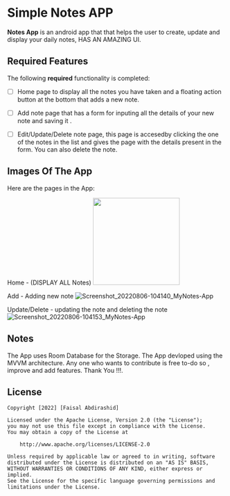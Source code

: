 # Simple Notes APP


**Notes App** is an android app that that helps the user to create, update and display your daily notes, HAS AN AMAZING UI.



## Required Features

The following **required** functionality is completed:

* [ ] Home page to display all the notes you have taken and a floating action button at the bottom that adds a new note.
* [ ] Add note page that has a form for inputing all the details of your new note and saving it .
* [ ] Edit/Update/Delete note page, this page is accesedby clicking the one of the notes in the list and gives the page with the details present in the form. You can also delete the note.




## Images Of The App

Here are the pages in the App:

Home - (DISPLAY ALL Notes) 
<img src="https://user-images.githubusercontent.com/49816777/183241816-c715cd9d-cd0a-44cd-9e8b-6fbd2a2f2dc2.jpg" width="200">


Add - Adding new note
![Screenshot_20220806-104140_MyNotes-App](https://user-images.githubusercontent.com/49816777/183241832-9658002f-336c-4e92-86b8-aed0c2c999ed.jpg)

Update/Delete - updating the note and deleting the note
![Screenshot_20220806-104153_MyNotes-App](https://user-images.githubusercontent.com/49816777/183241847-9ea13392-7f99-4c56-85cb-fd2157da54a9.jpg)





## Notes
The App uses Room Database for the Storage.
The App devloped using the MVVM architecture.
Any one who wants to contribute is free to-do so , improve and add features. Thank You !!!.

## License

    Copyright [2022] [Faisal Abdirashid]

    Licensed under the Apache License, Version 2.0 (the "License");
    you may not use this file except in compliance with the License.
    You may obtain a copy of the License at

        http://www.apache.org/licenses/LICENSE-2.0

    Unless required by applicable law or agreed to in writing, software
    distributed under the License is distributed on an "AS IS" BASIS,
    WITHOUT WARRANTIES OR CONDITIONS OF ANY KIND, either express or implied.
    See the License for the specific language governing permissions and
    limitations under the License.
